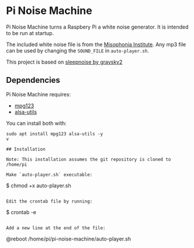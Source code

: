 # Pi Noise Machine

Pi Noise Machine turns a Raspbery Pi a white noise generator. It is intended to be run at startup. 

The included white noise file is from the [Misophonia Institute](https://misophoniainstitute.org/). Any mp3 file can be used by changing the `SOUND_FILE` in `auto-player.sh`.

This project is based on [sleepnoise by graysky2](https://github.com/graysky2/sleepnoise)

## Dependencies
Pi Noise Machine requires:
* [mpg123](https://mpg123.org/)
* [alsa-utils](https://github.com/alsa-project/alsa-utils)

You can install both with:
```
sudo apt install mpg123 alsa-utils -y
v

## Installation

Note: This installation assumes the git repository is cloned to /home/pi

Make `auto-player.sh` executable:
```
$ chmod +x auto-player.sh
```

Edit the crontab file by running:
```
$ crontab -e
```

Add a new line at the end of the file:
```
@reboot /home/pi/pi-noise-machine/auto-player.sh
```